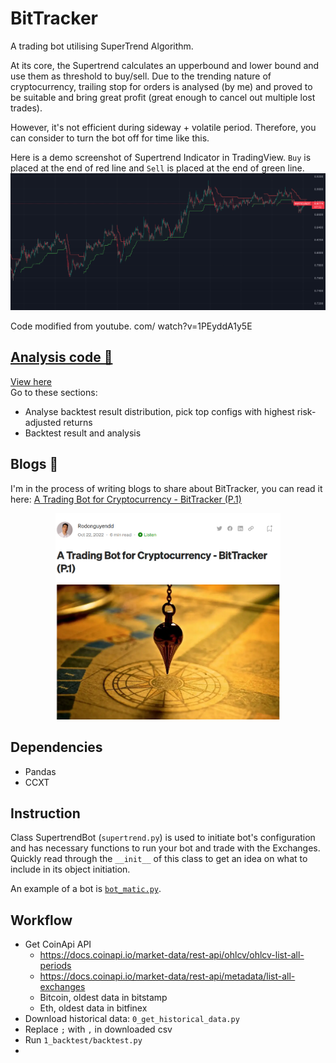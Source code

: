 # BitTracker

A trading bot utilising SuperTrend Algorithm.

At its core, the Supertrend calculates an upperbound and lower bound and use them as threshold to buy/sell. Due to the trending nature of cryptocurrency, trailing stop for orders is analysed (by me) and proved to be suitable and bring great profit (great enough to cancel out multiple lost trades).

However, it's not efficient during sideway + volatile period. Therefore, you can consider to turn the bot off for time like this.

Here is a demo screenshot of Supertrend Indicator in TradingView. `Buy` is placed at the end of red line and `Sell` is placed at the end of green line.  
![tradingview-supertrend](/media/tradingview-supertrend.png)

Code modified from youtube. com/ watch?v=1PEyddA1y5E

## [Analysis code 🔗](experiment/2_analyse_backtest_result/analyse_backtest_result_2023.ipynb)

[View here](experiment/2_analyse_backtest_result/analyse_backtest_result_2023.ipynb)  
Go to these sections:  
- Analyse backtest result distribution, pick top configs with highest risk-adjusted returns
- Backtest result and analysis

## Blogs 🔗

I'm in the process of writing blogs to share about BitTracker, you can read it here: [A Trading Bot for Cryptocurrency - BitTracker (P.1)](https://rodonguyen.medium.com/a-trading-bot-for-cryptocurrency-bittracker-p-1-f0c211134c47)

<p align="center">
<a href='https://rodonguyen.medium.com/a-trading-bot-for-cryptocurrency-bittracker-p-1-f0c211134c47'><img src="media/blog-screenshot.png" alt="drawing" width="360" /></a>
</p>

## Dependencies

-   Pandas
-   CCXT

## Instruction

Class SupertrendBot (`supertrend.py`) is used to initiate bot's configuration and has necessary functions to run your bot and trade with the Exchanges. Quickly read through the `__init__` of this class to get an idea on what to include in its object initiation.

An example of a bot is [`bot_matic.py`](/bot_matic.py).

## Workflow

-   Get CoinApi API
    -   https://docs.coinapi.io/market-data/rest-api/ohlcv/ohlcv-list-all-periods
    -   https://docs.coinapi.io/market-data/rest-api/metadata/list-all-exchanges
    -   Bitcoin, oldest data in bitstamp
    -   Eth, oldest data in bitfinex
-   Download historical data: `0_get_historical_data.py`
-   Replace `;` with `,` in downloaded csv
-   Run `1_backtest/backtest.py`
-

